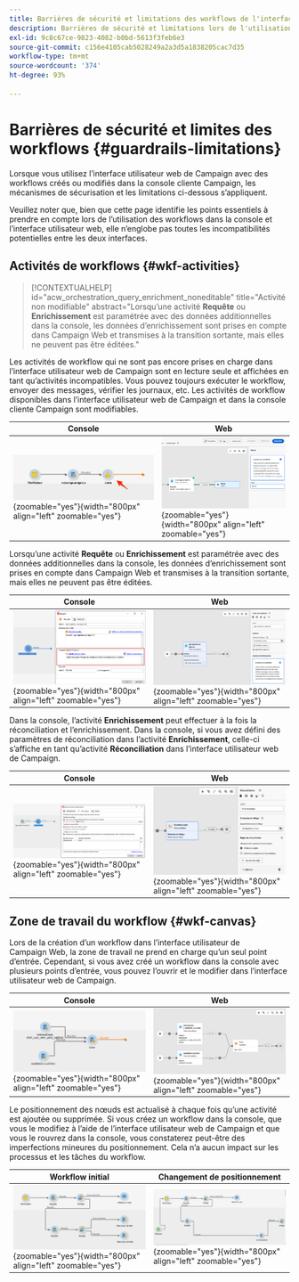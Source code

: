 ```yaml
---
title: Barrières de sécurité et limitations des workflows de l'interface utilisateur Web de Campaign
description: Barrières de sécurité et limitations lors de l'utilisation de workflows dans l'interface utilisateur Web de Campaign
exl-id: 9c8c67ce-9823-4082-b0bd-5613f3feb6e3
source-git-commit: c156e4105cab5028249a2a3d5a1838205cac7d35
workflow-type: tm+mt
source-wordcount: '374'
ht-degree: 93%

---
```


# Barrières de sécurité et limites des workflows {#guardrails-limitations}

Lorsque vous utilisez l’interface utilisateur web de Campaign avec des workflows créés ou modifiés dans la console cliente Campaign, les mécanismes de sécurisation et les limitations ci-dessous s’appliquent.

Veuillez noter que, bien que cette page identifie les points essentiels à prendre en compte lors de l’utilisation des workflows dans la console et l’interface utilisateur web, elle n’englobe pas toutes les incompatibilités potentielles entre les deux interfaces.

## Activités de workflows {#wkf-activities}

>[!CONTEXTUALHELP]
>id="acw_orchestration_query_enrichment_noneditable"
>title="Activité non modifiable"
>abstract="Lorsqu’une activité **Requête** ou **Enrichissement** est paramétrée avec des données additionnelles dans la console, les données d’enrichissement sont prises en compte dans Campaign Web et transmises à la transition sortante, mais elles ne peuvent pas être éditées."

Les activités de workflow qui ne sont pas encore prises en charge dans l’interface utilisateur web de Campaign sont en lecture seule et affichées en tant qu’activités incompatibles. Vous pouvez toujours exécuter le workflow, envoyer des messages, vérifier les journaux, etc. Les activités de workflow disponibles dans l’interface utilisateur web de Campaign et dans la console cliente Campaign sont modifiables.

| Console | Web |
| --- | --- |
| ![](assets/limitations-activities-console.png){zoomable=&quot;yes&quot;}{width="800px" align="left" zoomable="yes"} | ![](assets/limitations-activities-web.png){zoomable=&quot;yes&quot;}{width="800px" align="left" zoomable="yes"} |

Lorsqu’une activité **Requête** ou **Enrichissement** est paramétrée avec des données additionnelles dans la console, les données d’enrichissement sont prises en compte dans Campaign Web et transmises à la transition sortante, mais elles ne peuvent pas être éditées.

| Console | Web |
| --- | --- |
| ![](assets/limitations-options-console.png){zoomable=&quot;yes&quot;}{width="800px" align="left" zoomable="yes"} | ![](assets/limitations-options-web.png){zoomable=&quot;yes&quot;}{width="800px" align="left" zoomable="yes"} |

Dans la console, l’activité **Enrichissement** peut effectuer à la fois la réconciliation et l’enrichissement. Dans la console, si vous avez défini des paramètres de réconciliation dans l’activité **Enrichissement**, celle-ci s’affiche en tant qu’activité **Réconciliation** dans l’interface utilisateur web de Campaign.

| Console | Web |
| --- | --- |
| ![](assets/limitations-enrichment-console.png){zoomable=&quot;yes&quot;}{width="800px" align="left" zoomable="yes"} | ![](assets/limitations-enrichment-web.png){zoomable=&quot;yes&quot;}{width="800px" align="left" zoomable="yes"} |

## Zone de travail du workflow {#wkf-canvas}

Lors de la création d’un workflow dans l’interface utilisateur de Campaign Web, la zone de travail ne prend en charge qu’un seul point d’entrée. Cependant, si vous avez créé un workflow dans la console avec plusieurs points d’entrée, vous pouvez l’ouvrir et le modifier dans l’interface utilisateur web de Campaign.

| Console | Web |
| --- | --- |
| ![](assets/limitations-multiple-console.png){zoomable=&quot;yes&quot;}{width="800px" align="left" zoomable="yes"} | ![](assets/limitations-multiple-web.png){zoomable=&quot;yes&quot;}{width="800px" align="left" zoomable="yes"} |

Le positionnement des nœuds est actualisé à chaque fois qu’une activité est ajoutée ou supprimée. Si vous créez un workflow dans la console, que vous le modifiez à l’aide de l’interface utilisateur web de Campaign et que vous le rouvrez dans la console, vous constaterez peut-être des imperfections mineures du positionnement. Cela n’a aucun impact sur les processus et les tâches du workflow.

| Workflow initial | Changement de positionnement |
| --- | --- |
| ![](assets/limitations-positioning1.png){zoomable=&quot;yes&quot;}{width="800px" align="left" zoomable="yes"} | ![](assets/limitations-positioning2.png){zoomable=&quot;yes&quot;}{width="800px" align="left" zoomable="yes"} |
